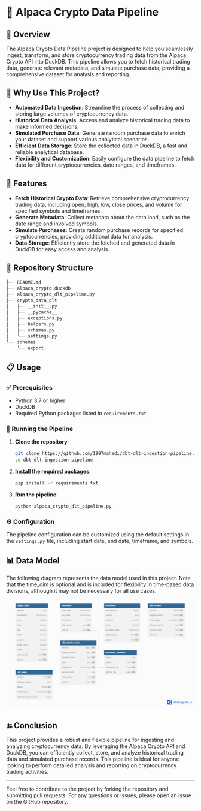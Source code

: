 # 🚀 Alpaca Crypto Data Pipeline

## 🌟 Overview

The Alpaca Crypto Data Pipeline project is designed to help you seamlessly ingest, transform, and store cryptocurrency trading data from the Alpaca Crypto API into DuckDB. This pipeline allows you to fetch historical trading data, generate relevant metadata, and simulate purchase data, providing a comprehensive dataset for analysis and reporting.

## 🤔 Why Use This Project?

- **Automated Data Ingestion**: Streamline the process of collecting and storing large volumes of cryptocurrency data.
- **Historical Data Analysis**: Access and analyze historical trading data to make informed decisions.
- **Simulated Purchase Data**: Generate random purchase data to enrich your dataset and support various analytical scenarios.
- **Efficient Data Storage**: Store the collected data in DuckDB, a fast and reliable analytical database.
- **Flexibility and Customization**: Easily configure the data pipeline to fetch data for different cryptocurrencies, date ranges, and timeframes.

## 🔧 Features

- **Fetch Historical Crypto Data**: Retrieve comprehensive cryptocurrency trading data, including open, high, low, close prices, and volume for specified symbols and timeframes.
- **Generate Metadata**: Collect metadata about the data load, such as the date range and involved symbols.
- **Simulate Purchases**: Create random purchase records for specified cryptocurrencies, providing additional data for analysis.
- **Data Storage**: Efficiently store the fetched and generated data in DuckDB for easy access and analysis.

## 📂 Repository Structure


```plaintext
├── README.md
├── alpaca_crypto.duckdb
├── alpaca_crypto_dlt_pipeline.py
├── crypto_data_dlt
│   ├── __init__.py
│   ├── __pycache__
│   ├── exceptions.py
│   ├── helpers.py
│   ├── schemas.py
│   └── settings.py
└── schemas
    └── export

```



## 📋 Usage

### ✅ Prerequisites

- Python 3.7 or higher
- DuckDB
- Required Python packages listed in `requirements.txt`

### 🚀 Running the Pipeline

1. **Clone the repository**:
    ```sh
    git clone https://github.com/1997mahadi/dbt-dlt-ingestion-pipeline.git
    cd dbt-dlt-ingestion-pipeline
    ```

2. **Install the required packages**:
    ```sh
    pip install -r requirements.txt
    ```

3. **Run the pipeline**:
    ```sh
    python alpaca_crypto_dlt_pipeline.py
    ```

### ⚙️ Configuration

The pipeline configuration can be customized using the default settings in the `settings.py` file, including start date, end date, timeframe, and symbols.

## 📊 Data Model

The following diagram represents the data model used in this project. Note that the time_dim is optional and is included for flexibility in time-based data divisions, although it may not be necessary for all use cases.
![Diagram](diagram2.png)


## 🔚 Conclusion

This project provides a robust and flexible pipeline for ingesting and analyzing cryptocurrency data. By leveraging the Alpaca Crypto API and DuckDB, you can efficiently collect, store, and analyze historical trading data and simulated purchase records. This pipeline is ideal for anyone looking to perform detailed analysis and reporting on cryptocurrency trading activities.

---

Feel free to contribute to the project by forking the repository and submitting pull requests. For any questions or issues, please open an issue on the GitHub repository.

